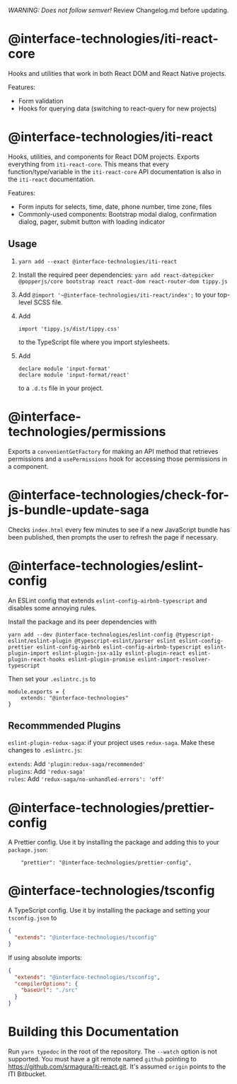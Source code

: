 _WARNING: Does not follow semver!_ Review Changelog.md before updating.

# @interface-technologies/iti-react-core

Hooks and utilities that work in both React DOM and React Native projects.

Features:

- Form validation
- Hooks for querying data (switching to react-query for new projects)

# @interface-technologies/iti-react

Hooks, utilities, and components for React DOM projects. Exports everything from `iti-react-core`. This means that every function/type/variable in the `iti-react-core` API documentation is also in the `iti-react` documentation.

Features:

- Form inputs for selects, time, date, phone number, time zone, files
- Commonly-used components: Bootstrap modal dialog, confirmation dialog, pager, submit button with loading indicator

## Usage

1.  `yarn add --exact @interface-technologies/iti-react`
2.  Install the required peer dependencies: `yarn add react-datepicker @popperjs/core bootstrap react react-dom react-router-dom tippy.js`
3.  Add `@import '~@interface-technologies/iti-react/index';` to your top-level SCSS file.
4.  Add

        import 'tippy.js/dist/tippy.css'

    to the TypeScript file where you import stylesheets.

5.  Add

        declare module 'input-format'
        declare module 'input-format/react'

    to a `.d.ts` file in your project.

# @interface-technologies/permissions

Exports a `convenientGetFactory` for making an API method that retrieves permissions and a `usePermissions` hook for accessing those permissions in a component.

# @interface-technologies/check-for-js-bundle-update-saga

Checks `index.html` every few minutes to see if a new JavaScript bundle has been published, then prompts the user to refresh the page if necessary.

# @interface-technologies/eslint-config

An ESLint config that extends `eslint-config-airbnb-typescript` and disables some annoying rules.

Install the package and its peer dependencies with

```
yarn add --dev @interface-technologies/eslint-config @typescript-eslint/eslint-plugin @typescript-eslint/parser eslint eslint-config-prettier eslint-config-airbnb eslint-config-airbnb-typescript eslint-plugin-import eslint-plugin-jsx-a11y eslint-plugin-react eslint-plugin-react-hooks eslint-plugin-promise eslint-import-resolver-typescript
```

Then set your `.eslintrc.js` to

```
module.exports = {
    extends: "@interface-technologies"
}
```

## Recommmended Plugins

`eslint-plugin-redux-saga`: if your project uses `redux-saga`. Make these changes to `.eslintrc.js`:

`extends`: Add `'plugin:redux-saga/recommended'`  
`plugins`: Add `'redux-saga'`  
`rules`: Add `'redux-saga/no-unhandled-errors': 'off'`

# @interface-technologies/prettier-config

A Prettier config. Use it by installing the package and adding this to your `package.json`:

```
    "prettier": "@interface-technologies/prettier-config",
```

# @interface-technologies/tsconfig

A TypeScript config. Use it by installing the package and setting your `tsconfig.json` to

```json
{
  "extends": "@interface-technologies/tsconfig"
}
```

If using absolute imports:

```json
{
  "extends": "@interface-technologies/tsconfig",
  "compilerOptions": {
    "baseUrl": "./src"
  }
}
```

# Building this Documentation

Run `yarn typedoc` in the root of the repository. The `--watch` option is not supported. You must have a git remote named `github` pointing to https://github.com/srmagura/iti-react.git. It's assumed `origin` points to the ITI Bitbucket.
